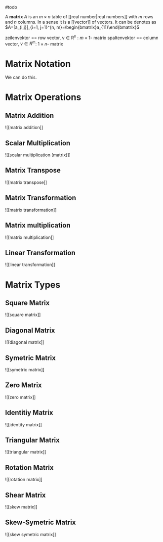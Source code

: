 #todo 

A **matrix** $A$ is an $m\times n$ table of [[real number|real numbers]] with $m$ rows and $n$ columns. In a sense it is a [[vector]] of vectors. It can be denotes as $A=[a_{i,j}]_{i=1, j=1}^{n, m}=\begin{bmatrix}a_{11}\end{bmatrix}$


zeilenvektor ==  row vector, $\mathrm{v \in R^n}$ : $m \times 1$- matrix
spaltenvektor == column vector, $\mathrm{v} \in R^m$: $1 \times n$- matrix

# Matrix Notation

We can do this.

# Matrix Operations

## Matrix Addition
![[matrix addition]]

## Scalar Multiplication
![[scalar multiplication (matrix)]]

## Matrix Transpose
![[matrix transpose]]

## Matrix Transformation
![[matrix transformation]]

## Matrix multiplication
![[matrix multiplication]]

## Linear Transformation
![[linear transformation]]

# Matrix Types

## Square Matrix
![[square matrix]]

## Diagonal Matrix
![[diagonal matrix]]

## Symetric Matrix
![[symetric matrix]]

## Zero Matrix
![[zero matrix]]

## Identitiy Matrix
![[identity matrix]]

## Triangular Matrix
![[triangular matrix]]

## Rotation Matrix
![[rotation matrix]]

## Shear Matrix
![[skew matrix]]

## Skew-Symetric Matrix
![[skew symetric matrix]]

